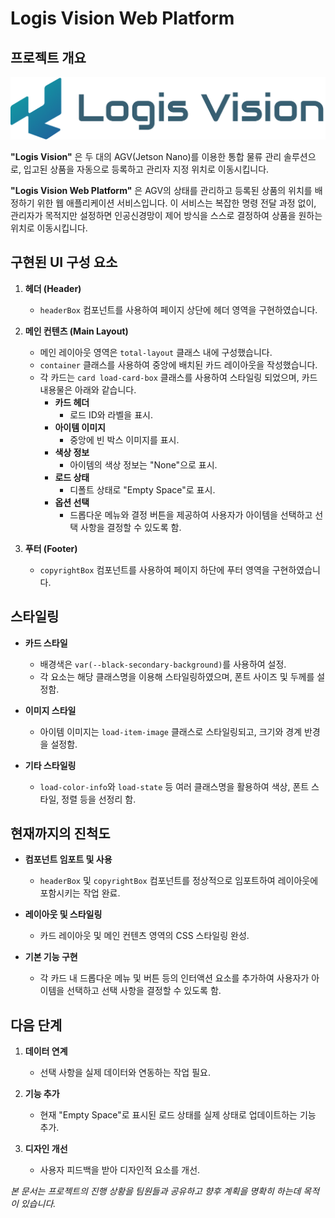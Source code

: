 # Logis Vision Web Platform

## 프로젝트 개요

![Logis_Vision_Logo](https://raw.githubusercontent.com/LogisVision/Logis_Platform/refs/heads/master/Basic%20Theme%403x.png?token=GHSAT0AAAAAAC2E2DFSDNZZERU7L7PP3L22ZZNYGVA)

**"Logis Vision"** 은 두 대의 AGV(Jetson Nano)를 이용한 통합 물류 관리 솔루션으로,
입고된 상품을 자동으로 등록하고 관리자 지정 위치로 이동시킵니다.

**"Logis Vision Web Platform"** 은 AGV의 상태를 관리하고 등록된 상품의 위치를 배정하기 위한 웹 애플리케이션 서비스입니다.
이 서비스는 복잡한 명령 전달 과정 없이, 관리자가 목적지만 설정하면 인공신경망이 제어 방식을 스스로 결정하여 상품을 원하는 위치로 이동시킵니다.

## 구현된 UI 구성 요소

1. **헤더 (Header)**
    - `headerBox` 컴포넌트를 사용하여 페이지 상단에 헤더 영역을 구현하였습니다.

2. **메인 컨텐츠 (Main Layout)**
    - 메인 레이아웃 영역은 `total-layout` 클래스 내에 구성했습니다.
    - `container` 클래스를 사용하여 중앙에 배치된 카드 레이아웃을 작성했습니다.
    - 각 카드는 `card load-card-box` 클래스를 사용하여 스타일링 되었으며, 카드 내용물은 아래와 같습니다.
        - **카드 헤더**
            - 로드 ID와 라벨을 표시.
        - **아이템 이미지**
            - 중앙에 빈 박스 이미지를 표시.
        - **색상 정보**
            - 아이템의 색상 정보는 "None"으로 표시.
        - **로드 상태**
            - 디폴트 상태로 "Empty Space"로 표시.
        - **옵션 선택**
            - 드롭다운 메뉴와 결정 버튼을 제공하여 사용자가 아이템을 선택하고 선택 사항을 결정할 수 있도록 함.

3. **푸터 (Footer)**
    - `copyrightBox` 컴포넌트를 사용하여 페이지 하단에 푸터 영역을 구현하였습니다.

## 스타일링

- **카드 스타일**
    - 배경색은 `var(--black-secondary-background)`를 사용하여 설정.
    - 각 요소는 해당 클래스명을 이용해 스타일링하였으며, 폰트 사이즈 및 두께를 설정함.

- **이미지 스타일**
    - 아이템 이미지는 `load-item-image` 클래스로 스타일링되고, 크기와 경계 반경을 설정함.

- **기타 스타일링**
    - `load-color-info`와 `load-state` 등 여러 클래스명을 활용하여 색상, 폰트 스타일, 정렬 등을 선정리 함.

## 현재까지의 진척도

- **컴포넌트 임포트 및 사용**
    - `headerBox` 및 `copyrightBox` 컴포넌트를 정상적으로 임포트하여 레이아웃에 포함시키는 작업 완료.

- **레이아웃 및 스타일링**
    - 카드 레이아웃 및 메인 컨텐츠 영역의 CSS 스타일링 완성.

- **기본 기능 구현**
    - 각 카드 내 드롭다운 메뉴 및 버튼 등의 인터액션 요소를 추가하여 사용자가 아이템을 선택하고 선택 사항을 결정할 수 있도록 함.

## 다음 단계

1. **데이터 연계**
    - 선택 사항을 실제 데이터와 연동하는 작업 필요.

2. **기능 추가**
    - 현재 "Empty Space"로 표시된 로드 상태를 실제 상태로 업데이트하는 기능 추가.

3. **디자인 개선**
    - 사용자 피드백을 받아 디자인적 요소를 개선.

*본 문서는 프로젝트의 진행 상황을 팀원들과 공유하고 향후 계획을 명확히 하는데 목적이 있습니다.*
